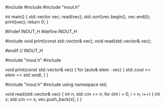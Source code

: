 #include <algorithm>
#include <vector>
#include "inout.h"

int main() {
std::vector<int> vec;
read(vec);
std::sort(vec.begin(), vec.end());
print(vec);
return 0;
}


#ifndef INOUT_H
#define INOUT_H

#include <vector>
void print(const std::vector<int>& vec);
void read(std::vector<int>& vec);

#endif // INOUT_H


#include "inout.h"
#include <iostream>

void print(const std::vector<int>& vec) {
for (auto& elem : vec) {
std::cout << elem << std::endl;
}
}


#include "inout.h"
#include <iostream>
using namespace std;

void read(std::vector<int>& vec) {
int n;
std::cin >> n;
for (int i = 0; i < n; i++) {
int x;
std::cin >> x;
vec.push_back(x);
}
}
